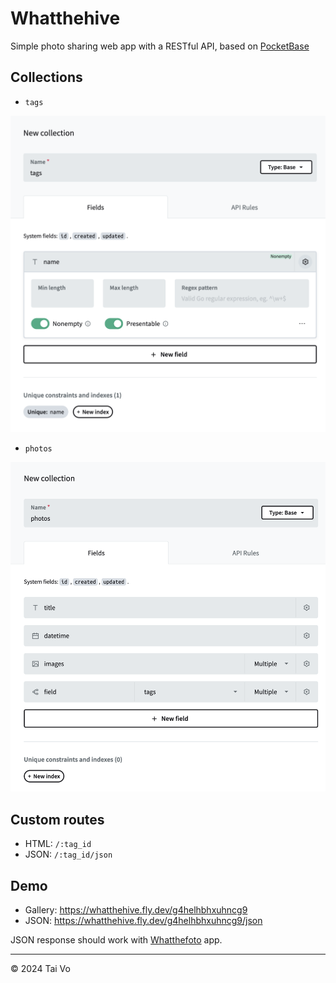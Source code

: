 Whatthehive
===========

Simple photo sharing web app with a RESTful API, based on [PocketBase][0]

## Collections

- `tags`

![tags.png](img/tags.png)

- `photos`

![photos.png](img/photos.png)


## Custom routes

- HTML: `/:tag_id`
- JSON: `/:tag_id/json`

## Demo

- Gallery: https://whatthehive.fly.dev/g4helhbhxuhncg9
- JSON: https://whatthehive.fly.dev/g4helhbhxuhncg9/json


JSON response should work with [Whatthefoto][1] app.

[0]: https://github.com/pocketbase/pocketbase
[1]: https://github.com/manhtai/whatthefoto

---

&copy; 2024 Tai Vo